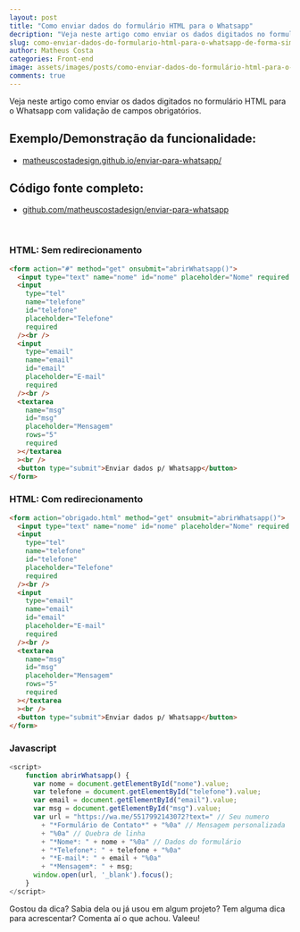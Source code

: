 ```yaml
---
layout: post
title: "Como enviar dados do formulário HTML para o Whatsapp"
decription: "Veja neste artigo como enviar os dados digitados no formulário HTML para o Whatsapp com validação de campos obrigatórios."
slug: como-enviar-dados-do-formulario-html-para-o-whatsapp-de-forma-simples
author: Matheus Costa
categories: Front-end
image: assets/images/posts/como-enviar-dados-do-formulário-html-para-o-whatsapp.jpg
comments: true
---
```


Veja neste artigo como enviar os dados digitados no formulário HTML para o Whatsapp com validação de campos obrigatórios.

## Exemplo/Demonstração da funcionalidade:

- <a href="https://matheuscostadesign.github.io/enviar-para-whatsapp/" target="_blank" rel="noopener noreferrer">matheuscostadesign.github.io/enviar-para-whatsapp/</a>

## Código fonte completo:

- <a href="https://github.com/matheuscostadesign/enviar-para-whatsapp" target="_blank" rel="noopener noreferrer">github.com/matheuscostadesign/enviar-para-whatsapp</a>

<br>

### HTML: Sem redirecionamento

```html
<form action="#" method="get" onsubmit="abrirWhatsapp()">
  <input type="text" name="nome" id="nome" placeholder="Nome" required /><br />
  <input
    type="tel"
    name="telefone"
    id="telefone"
    placeholder="Telefone"
    required
  /><br />
  <input
    type="email"
    name="email"
    id="email"
    placeholder="E-mail"
    required
  /><br />
  <textarea
    name="msg"
    id="msg"
    placeholder="Mensagem"
    rows="5"
    required
  ></textarea
  ><br />
  <button type="submit">Enviar dados p/ Whatsapp</button>
</form>
```

### HTML: Com redirecionamento

```html
<form action="obrigado.html" method="get" onsubmit="abrirWhatsapp()">
  <input type="text" name="nome" id="nome" placeholder="Nome" required /><br />
  <input
    type="tel"
    name="telefone"
    id="telefone"
    placeholder="Telefone"
    required
  /><br />
  <input
    type="email"
    name="email"
    id="email"
    placeholder="E-mail"
    required
  /><br />
  <textarea
    name="msg"
    id="msg"
    placeholder="Mensagem"
    rows="5"
    required
  ></textarea
  ><br />
  <button type="submit">Enviar dados p/ Whatsapp</button>
</form>
```

### Javascript

```js
<script>
    function abrirWhatsapp() {
      var nome = document.getElementById("nome").value;
      var telefone = document.getElementById("telefone").value;
      var email = document.getElementById("email").value;
      var msg = document.getElementById("msg").value;
      var url = "https://wa.me/5517992143072?text=" // Seu numero
        + "*Formulário de Contato*" + "%0a" // Mensagem personalizada
        + "%0a" // Quebra de linha
        + "*Nome*: " + nome + "%0a" // Dados do formulário
        + "*Telefone*: " + telefone + "%0a"
        + "*E-mail*: " + email + "%0a"
        + "*Mensagem*: " + msg;
      window.open(url, '_blank').focus();
    }
</script>
```

Gostou da dica? Sabia dela ou já usou em algum projeto? Tem alguma dica para acrescentar? Comenta aí o que achou. Valeeu!
